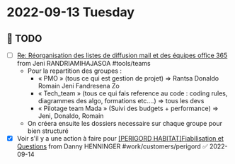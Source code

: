 # 2022-09-13 Tuesday

## 📆 TODO
- [ ] [Re: Réorganisation des listes de diffusion mail et des équipes office 365](message://%3cPAZP264MB233564158EDBCA13955C3617D26B9@PAZP264MB2335.FRAP264.PROD.OUTLOOK.COM%3e) from Jeni RANDRIAMIHAJASOA #tools/teams 
	- Pour la repartition des groupes :
		-   « PMO » (tous ce qui est gestion de projet) => Rantsa Donaldo Romain Jeni Fandresena Zo
		-   « Tech_team » (tous ce qui fais reference au code : coding rules, diagrammes des algo, formations etc.…) => tous les devs
		-   « Pilotage team Mada » (Suivi des budgets + performance) => Jeni, Donaldo, Romain
	-   On créera ensuite les dossiers necessaire sur chaque groupe pour bien structuré 
- [x] Voir s'il y a une action à faire pour [[PERIGORD HABITAT]Fiabilisation et Questions](message://%3c488c9db624d34328b2fb49e2a460146c@perigordhabitat.fr%3e) from Danny HENNINGER #work/customers/perigord ✅ 2022-09-14
